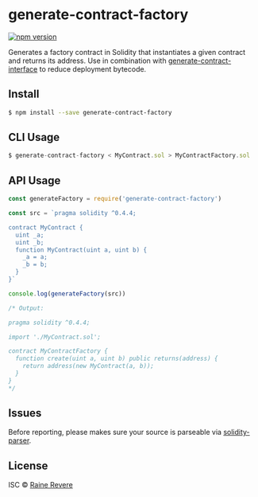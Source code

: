 # generate-contract-factory
[![npm version](https://img.shields.io/npm/v/generate-contract-factory.svg)](https://npmjs.org/package/generate-contract-factory)

Generates a factory contract in Solidity that instantiates a given contract and returns its address. Use in combination with [generate-contract-interface](https://github.com/raineorshine/generate-contract-interface) to reduce deployment bytecode.

## Install

```sh
$ npm install --save generate-contract-factory
```

## CLI Usage

```js
$ generate-contract-factory < MyContract.sol > MyContractFactory.sol
```

## API Usage

```js
const generateFactory = require('generate-contract-factory')

const src = `pragma solidity ^0.4.4;

contract MyContract {
  uint _a;
  uint _b;
  function MyContract(uint a, uint b) {
    _a = a;
    _b = b;
  }
}`

console.log(generateFactory(src))

/* Output:

pragma solidity ^0.4.4;

import './MyContract.sol';

contract MyContractFactory {
  function create(uint a, uint b) public returns(address) {
    return address(new MyContract(a, b));
  }
}
*/

```

## Issues

Before reporting, please makes sure your source is parseable via [solidity-parser](https://github.com/ConsenSys/solidity-parser).

## License

ISC © [Raine Revere](https://github.com/raineorshine)
